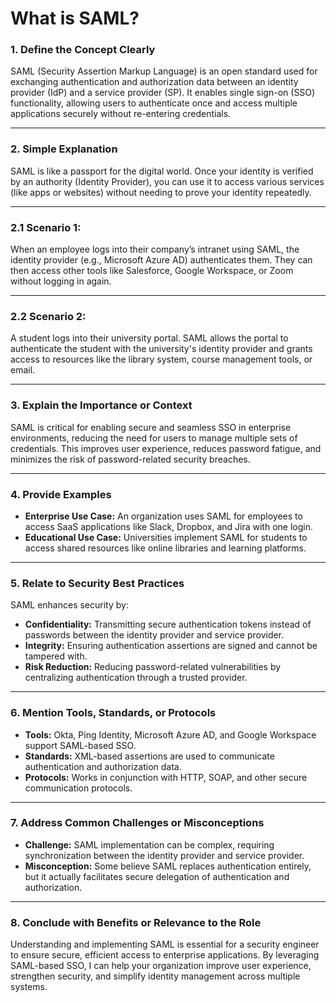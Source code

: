 # What is SAML?

### **1. Define the Concept Clearly**
SAML (Security Assertion Markup Language) is an open standard used for exchanging authentication and authorization data between an identity provider (IdP) and a service provider (SP). It enables single sign-on (SSO) functionality, allowing users to authenticate once and access multiple applications securely without re-entering credentials.

---

### **2. Simple Explanation**
SAML is like a passport for the digital world. Once your identity is verified by an authority (Identity Provider), you can use it to access various services (like apps or websites) without needing to prove your identity repeatedly.

---

### **2.1 Scenario 1:**
When an employee logs into their company’s intranet using SAML, the identity provider (e.g., Microsoft Azure AD) authenticates them. They can then access other tools like Salesforce, Google Workspace, or Zoom without logging in again.

---

### **2.2 Scenario 2:**
A student logs into their university portal. SAML allows the portal to authenticate the student with the university's identity provider and grants access to resources like the library system, course management tools, or email.

---

### **3. Explain the Importance or Context**
SAML is critical for enabling secure and seamless SSO in enterprise environments, reducing the need for users to manage multiple sets of credentials. This improves user experience, reduces password fatigue, and minimizes the risk of password-related security breaches.

---

### **4. Provide Examples**
- **Enterprise Use Case:** An organization uses SAML for employees to access SaaS applications like Slack, Dropbox, and Jira with one login.
- **Educational Use Case:** Universities implement SAML for students to access shared resources like online libraries and learning platforms.

---

### **5. Relate to Security Best Practices**
SAML enhances security by:
- **Confidentiality:** Transmitting secure authentication tokens instead of passwords between the identity provider and service provider.
- **Integrity:** Ensuring authentication assertions are signed and cannot be tampered with.
- **Risk Reduction:** Reducing password-related vulnerabilities by centralizing authentication through a trusted provider.

---

### **6. Mention Tools, Standards, or Protocols**
- **Tools:** Okta, Ping Identity, Microsoft Azure AD, and Google Workspace support SAML-based SSO.
- **Standards:** XML-based assertions are used to communicate authentication and authorization data.
- **Protocols:** Works in conjunction with HTTP, SOAP, and other secure communication protocols.

---

### **7. Address Common Challenges or Misconceptions**
- **Challenge:** SAML implementation can be complex, requiring synchronization between the identity provider and service provider.
- **Misconception:** Some believe SAML replaces authentication entirely, but it actually facilitates secure delegation of authentication and authorization.

---

### **8. Conclude with Benefits or Relevance to the Role**
Understanding and implementing SAML is essential for a security engineer to ensure secure, efficient access to enterprise applications. By leveraging SAML-based SSO, I can help your organization improve user experience, strengthen security, and simplify identity management across multiple systems.
